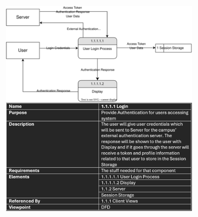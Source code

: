 ![Login DFD](https://github.com/MckennahPalmer/CSE430/blob/Team3_AJ/TeamThreeFiles/login%20dfd.svg)
![Login Design Information Table](https://github.com/MckennahPalmer/CSE430/blob/Team3_AJ/TeamThreeFiles/login%20design%20info%20table.png)
